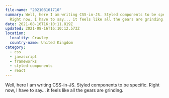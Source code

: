 ```yaml
---
file-name: "202108161710"
summary: Well, here I am writing CSS-in-JS. Styled components to be specific.
  Right now, I have to say... it feels like all the gears are grinding.
date: 2021-08-16T16:10:11.819Z
updated: 2021-08-16T16:10:12.573Z
location:
  locality: Crawley
  country-name: United Kingdom
category:
  - css
  - javascript
  - frameworks
  - styled-components
  - react
---
```

Well, here I am writing CSS-in-JS. Styled components to be specific. Right now, I have to say&hellip; it feels like all the gears are grinding.